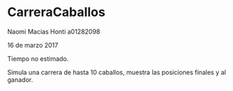 # CarreraCaballos

Naomi Macias Honti a01282098

16 de marzo 2017

Tiempo no estimado.

Simula una carrera de hasta 10 caballos, muestra las posiciones finales y al ganador.
